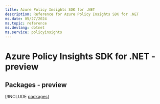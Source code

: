 ```yaml
---
title: Azure Policy Insights SDK for .NET
description: Reference for Azure Policy Insights SDK for .NET
ms.date: 05/27/2024
ms.topic: reference
ms.devlang: dotnet
ms.service: policyinsights
---
```

# Azure Policy Insights SDK for .NET - preview
## Packages - preview
[!INCLUDE [packages](policy-insights-index.md)]